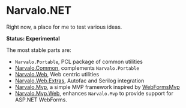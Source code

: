 Narvalo.NET
===========

Right now, a place for me to test various ideas.

**Status: Experimental**

The most stable parts are:

- `Narvalo.Portable`, PCL package of common utilities    
- [Narvalo.Common](http://www.nuget.org/packages/Narvalo.Common/), 
  complements `Narvalo.Portable`
- [Narvalo.Web](http://www.nuget.org/packages/Narvalo.Web/),
  Web centric utilities
- [Narvalo.Web.Extras](http://www.nuget.org/packages/Narvalo.Web.Extras/),
  Autofac and Serilog integration
- [Narvalo.Mvp](http://www.nuget.org/packages/Narvalo.Mvp/),
  a simple MVP framework inspired by 
  [WebFormsMvp](https://github.com/webformsmvp/webformsmvp)
- [Narvalo.Mvp.Web](http://www.nuget.org/packages/Narvalo.Mvp.Web/),
  enhances `Narvalo.Mvp` to provide support for ASP.NET WebForms.

